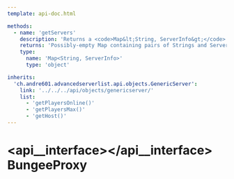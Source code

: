 ```yaml
---
template: api-doc.html

methods:
  - name: 'getServers'
    description: 'Returns a <code>Map&lt;String, ServerInfo&gt;</code> where the key is the name of the server and the value the ServerInfo of the proxy.'
    returns: 'Possibly-empty Map containing pairs of Strings and ServerInfos.'
    type:
      name: 'Map<String, ServerInfo>'
      type: 'object'

inherits:
  'ch.andre601.advancedserverlist.api.objects.GenericServer':
    link: '../../../api/objects/genericserver/'
    list:
      - 'getPlayersOnline()'
      - 'getPlayersMax()'
      - 'getHost()'
---
```


# <api__interface></api__interface> BungeeProxy
